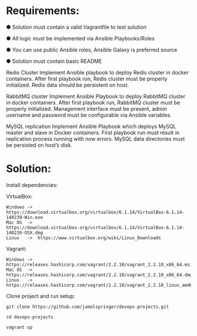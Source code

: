 #  Requirements:


● Solution must contain a valid Vagrantfile to test solution

● All logic must be implemented via Ansible Playbooks/Roles

● You can use public Ansible roles, Ansible Galaxy is preferred source

● Solution must contain basic README


Redis Cluster
Implement Ansible playbook to deploy Redis cluster in docker containers.
After first playbook run, Redis cluster must be properly initialized. Redis data should be persistent on host.

RabbitMQ cluster
Implement Ansible Playbook to deploy RabbitMQ cluster in docker containers.
After first playbook run, RabbitMQ cluster must be properly initialized. Management interface must be present, admin username and password must be configurable via Ansible variables.

MySQL replication
Implement Ansible Playbook which deploys MySQL master and slave in Docker containers. First playbook run must result in replication process running with now errors. MySQL data directories must be persisted on host’s disk.

# Solution:

Install dependencies:

  VirtualBox:

    Windows ->  https://download.virtualbox.org/virtualbox/6.1.14/VirtualBox-6.1.14-140239-Win.exe
    Mac OS  ->  https://download.virtualbox.org/virtualbox/6.1.14/VirtualBox-6.1.14-140239-OSX.dmg
    Linux   ->  https://www.virtualbox.org/wiki/Linux_Downloads

  Vagrant:

    Windows ->  https://releases.hashicorp.com/vagrant/2.2.10/vagrant_2.2.10_x86_64.msi
    Mac OS  ->  https://releases.hashicorp.com/vagrant/2.2.10/vagrant_2.2.10_x86_64.dmg
    Linux   ->  https://releases.hashicorp.com/vagrant/2.2.10/vagrant_2.2.10_linux_amd64.zip
    
Clone project and run setup:

```
git clone https://github.com/jamalspringer/devops-projects.git

cd devops-projects

vagrant up
```

  
  
  


